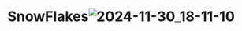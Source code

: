 # SnowFlakes![2024-11-30_18-11-10](https://github.com/user-attachments/assets/8e217526-30cc-4af8-96dc-421598723113)
